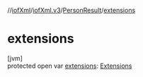 //[iofXml](../../../index.md)/[iofXml.v3](../index.md)/[PersonResult](index.md)/[extensions](extensions.md)

# extensions

[jvm]\
protected open var [extensions](extensions.md): [Extensions](../-extensions/index.md)
